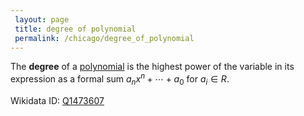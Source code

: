 ```yaml
---
 layout: page
 title: degree of polynomial
 permalink: /chicago/degree_of_polynomial
---
```


The **degree** of a [polynomial](https://mathgloss.github.io/MathGloss/chicago/polynomial_ring) is the highest power of the variable in its expression as a formal sum $a_nx^n + \cdots + a_0$ for $a_i \in R$.

Wikidata ID: [Q1473607](https://www.wikidata.org/wiki/Q1473607)